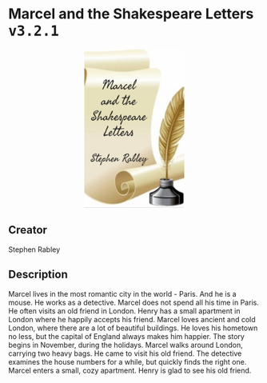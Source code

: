 
# Marcel and the Shakespeare Letters <kbd>v3.2.1</kbd>

<center>
  <img src="./cover-1024.jpg"/>
</center>

## Creator
Stephen Rabley

## Description
Marcel lives in the most romantic city in the world - Paris. And he is a mouse. He works as a detective. Marcel does not spend all his time in Paris. He often visits an old friend in London. Henry has a small apartment in London where he happily accepts his friend. Marcel loves ancient and cold London, where there are a lot of beautiful buildings. He loves his hometown no less, but the capital of England always makes him happier. The story begins in November, during the holidays. Marcel walks around London, carrying two heavy bags. He came to visit his old friend. The detective examines the house numbers for a while, but quickly finds the right one. Marcel enters a small, cozy apartment. Henry is glad to see his old friend. 
